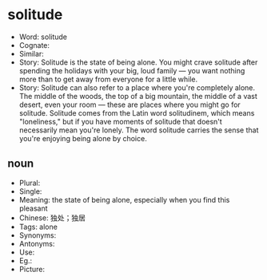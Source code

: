 # solitude

- Word: solitude
- Cognate: 
- Similar: 
- Story: Solitude is the state of being alone. You might crave solitude after spending the holidays with your big, loud family — you want nothing more than to get away from everyone for a little while.
- Story: Solitude can also refer to a place where you're completely alone. The middle of the woods, the top of a big mountain, the middle of a vast desert, even your room — these are places where you might go for solitude. Solitude comes from the Latin word solitudinem, which means "loneliness," but if you have moments of solitude that doesn't necessarily mean you're lonely. The word solitude carries the sense that you're enjoying being alone by choice.

## noun

- Plural: 
- Single: 
- Meaning: the state of being alone, especially when you find this pleasant
- Chinese: 独处；独居
- Tags: alone
- Synonyms: 
- Antonyms: 
- Use: 
- Eg.: 
- Picture: 

